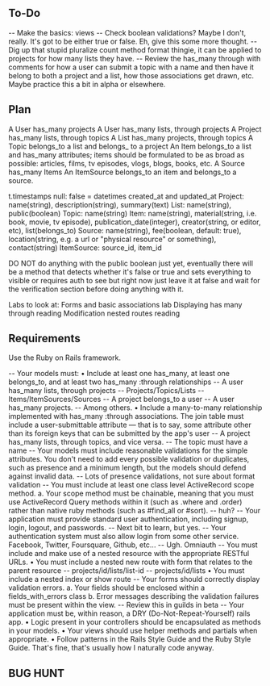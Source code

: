 ## To-Do
-- Make the basics: views
-- Check boolean validations? Maybe I don't, really. It's got to be either true or false. Eh, give this some more thought. 
-- Dig up that stupid pluralize count method format thingie, it can be applied to projects for how many lists they have.
-- Review the has_many through with comments for how a user can submit a topic with a name and then have it belong to both a project and a list, how those associations get drawn, etc. Maybe practice this a bit in alpha or elsewhere.

## Plan 
A User has_many projects
A User has_many lists, through projects
A Project has_many lists, through topics
A List has_many projects, through topics
A Topic belongs_to a list and belongs_ to a project
An Item belongs_to a list and has_many attributes; items should be formulated to be as broad as possible: articles, films, tv episodes, vlogs, blogs, books, etc. 
A Source has_many Items
An ItemSource belongs_to an item and belongs_to a source.

t.timestamps null: false = datetimes created_at and updated_at
Project: name(string), description(string), summary(text)
List: name(string), public(boolean)
Topic: name(string)
Item: name(string), material(string, i.e. book, movie, tv episode), publication_date(integer), creator(string, or editor, etc), list(belongs_to)
Source: name(string), fee(boolean, default: true), location(string, e.g. a url or "physical resource" or something), contact(string)
ItemSource: source_id, item_id

DO NOT do anything with the public boolean just yet, eventually there will be a method that detects whether it's false or true and sets everything to visible or requires auth to see but right now just leave it at false and wait for the verification section before doing anything with it. 

Labs to look at: 
Forms and basic associations lab
Displaying has many through reading
Modification nested routes reading

## Requirements
Use the Ruby on Rails framework.

-- Your models must:
    • Include at least one has_many, at least one belongs_to, and at least two has_many :through relationships
    -- A user has_many lists, through projects
    -- Projects/Topics/Lists
    -- Items/ItemSources/Sources
    -- A project belongs_to a user
    -- A user has_many projects.
    -- Among others.
    • Include a many-to-many relationship implemented with has_many :through associations. The join table must include a user-submittable attribute — that is to say, some attribute other than its foreign keys that can be submitted by the app's user
    -- A project has_many lists, through topics, and vice versa. 
    -- The topic must have a name
-- Your models must include reasonable validations for the simple attributes. You don't need to add every possible validation or duplicates, such as presence and a minimum length, but the models should defend against invalid data.
    -- Lots of presence validations, not sure about format validation
-- You must include at least one class level ActiveRecord scope method. a. Your scope method must be chainable, meaning that you must use ActiveRecord Query methods within it (such as .where and .order) rather than native ruby methods (such as #find_all or #sort).
    -- huh? 
-- Your application must provide standard user authentication, including signup, login, logout, and passwords.
    -- Next bit to learn, but yes.
-- Your authentication system must also allow login from some other service. Facebook, Twitter, Foursquare, Github, etc...
    -- Ugh. Omniauth
-- You must include and make use of a nested resource with the appropriate RESTful URLs.
    • You must include a nested new route with form that relates to the parent resource
    -- projects/id/lists/list-id
    -- projects/id/lists
    • You must include a nested index or show route
-- Your forms should correctly display validation errors.
    a. Your fields should be enclosed within a fields_with_errors class
    b. Error messages describing the validation failures must be present within the view.
    -- Review this in guilds in beta
-- Your application must be, within reason, a DRY (Do-Not-Repeat-Yourself) rails app.
    • Logic present in your controllers should be encapsulated as methods in your models.
    • Your views should use helper methods and partials when appropriate.
    • Follow patterns in the Rails Style Guide and the Ruby Style Guide.
    That's fine, that's usually how I naturally code anyway.

## BUG HUNT